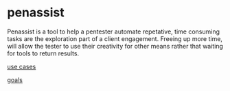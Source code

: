 # penassist

Penassist is a tool to help a pentester automate repetative, time consuming tasks are the exploration part of a client engagement. Freeing up more time, will allow the tester to use their creativity for other means rather that waiting for tools to return results.

[use cases](use-cases.md)

[goals](goals.md)
